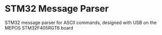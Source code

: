 # STM32 Message Parser
STM32 message parser for ASCII commands, designed with USB on the MEPOS STM32F405RGT6 board
